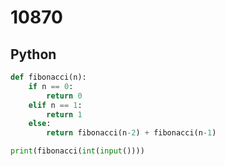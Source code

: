 # 10870

## Python

```python
def fibonacci(n):
    if n == 0:
        return 0
    elif n == 1:
        return 1
    else:
        return fibonacci(n-2) + fibonacci(n-1)

print(fibonacci(int(input())))
```
